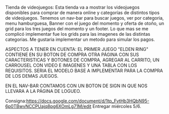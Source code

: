 Tienda de videojuegos:
Esta tienda va a mostrar los videojuegos disponibles para comprar de manera online y categorías de distintos tipos de videojuegos.
Tenemos un nav-bar para buscar juegos, ver por categoria, menu hamburguesa, Banner con el juego del momento y oferta de otoño, un grid para los tres juegos del momento y un footer.
Lo que mas se me complicó implementar fue los grids para las imagenes de las distintas categorias.
Me gustaria implementar un metodo para simular los pagos.

ASPECTOS A TENER EN CUENTA:
EL PRIMER JUEGO "ELDEN RING" CONTIENE EN SU BOTON DE COMPRA OTRA PÁGINA CON SUS CARACTERISTICAS
Y BOTONES DE COMPRA, AGREGAR AL CARRITO, UN CARROUSEL CON VIDEO E IMAGENES Y UNA TABLA CON LOS REQUISITOS. SERIA EL MODELO BASE A IMPLEMENTAR PARA LA COMPRA DE LOS DEMAS JUEGOS.

EN EL NAV-BAR CONTAMOS CON UN BOTON DE SIGN IN QUE NOS LLEVARA A LA PÁGINA DE LOGUEO.

Consigna:https://docs.google.com/document/d/1tp_FvtHb3HQbN95-6p0TBwvNCCPUajq8pg6XOmLg71M/edit
Entregar miércoles 5/6.